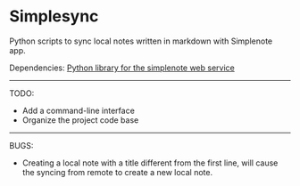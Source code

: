 # Simplesync

Python scripts to sync local notes written in markdown with Simplenote app.

Dependencies:
[Python library for the simplenote web service](https://github.com/simplenote-vim/simplenote.py)

-------------------------------------------------------------

TODO:

- Add a command-line interface 
- Organize the project code base

-------------------------------------------------------------

BUGS:

- Creating a local note with a title different from the first line, will cause the syncing from remote to create a new local note.

